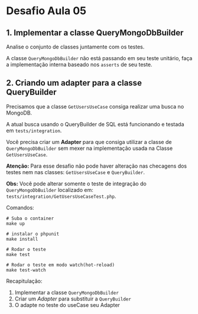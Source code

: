 # Desafio Aula 05

## 1. Implementar a classe QueryMongoDbBuilder
Analise o conjunto de classes juntamente com os testes.

A classe ```QueryMongoDbBuilder``` não está passando em seu teste unitário, faça a implementação interna baseado nos
`asserts` de seu teste.

## 2. Criando um adapter para a classe QueryBuilder
Precisamos que a classe `GetUsersUseCase` consiga realizar uma busca no MongoDB.

A atual busca usando o QueryBuilder de SQL está funcionando e testada em `tests/integration`.

Você precisa criar um **Adapter** para que consiga utilizar a classe de ```QueryMongoDbBuilder``` sem mexer na 
implementação usada na Classe `GetUsersUseCase`.

**Atenção:** Para esse desafio não pode haver alteração nas checagens dos testes nem 
nas classes: `GetUsersUseCase` e `QueryBuilder`.

**Obs:** Você pode alterar somente o teste de integração do ```QueryMongoDbBuilder``` 
localizado em: `tests/integration/GetUsersUseCaseTest.php`.

Comandos:
```
# Suba o container
make up

# instalar o phpunit
make install

# Rodar o teste
make test

# Rodar o teste em modo watch(hot-reload)
make test-watch
```
Recapitulação:

1. Implementar a classe `QueryMongoDbBuilder`
2. Criar um *Adapter* para substituir a `QueryBuilder`
3. O adapte no teste do useCase seu Adapter
